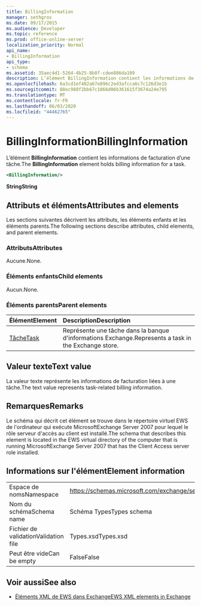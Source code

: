 ```yaml
---
title: BillingInformation
manager: sethgros
ms.date: 09/17/2015
ms.audience: Developer
ms.topic: reference
ms.prod: office-online-server
localization_priority: Normal
api_name:
- BillingInformation
api_type:
- schema
ms.assetid: 35aec4d1-5264-4b25-8b8f-cdee886da109
description: L’élément BillingInformation contient les informations de facturation d’une tâche.
ms.openlocfilehash: 6a3cd1ef402a67e896c2ed3afcca6c7c126d3e1b
ms.sourcegitcommit: 88ec988f2bb67c1866d06b361615f3674a24e795
ms.translationtype: MT
ms.contentlocale: fr-FR
ms.lasthandoff: 06/03/2020
ms.locfileid: "44462765"
---
```

# <a name="billinginformation"></a><span data-ttu-id="01916-103">BillingInformation</span><span class="sxs-lookup"><span data-stu-id="01916-103">BillingInformation</span></span>

<span data-ttu-id="01916-104">L’élément **BillingInformation** contient les informations de facturation d’une tâche.</span><span class="sxs-lookup"><span data-stu-id="01916-104">The **BillingInformation** element holds billing information for a task.</span></span> 
  
```xml
<BillingInformation/>
```

 <span data-ttu-id="01916-105">**String**</span><span class="sxs-lookup"><span data-stu-id="01916-105">**String**</span></span>
## <a name="attributes-and-elements"></a><span data-ttu-id="01916-106">Attributs et éléments</span><span class="sxs-lookup"><span data-stu-id="01916-106">Attributes and elements</span></span>

<span data-ttu-id="01916-107">Les sections suivantes décrivent les attributs, les éléments enfants et les éléments parents.</span><span class="sxs-lookup"><span data-stu-id="01916-107">The following sections describe attributes, child elements, and parent elements.</span></span>
  
### <a name="attributes"></a><span data-ttu-id="01916-108">Attributs</span><span class="sxs-lookup"><span data-stu-id="01916-108">Attributes</span></span>

<span data-ttu-id="01916-109">Aucune.</span><span class="sxs-lookup"><span data-stu-id="01916-109">None.</span></span>
  
### <a name="child-elements"></a><span data-ttu-id="01916-110">Éléments enfants</span><span class="sxs-lookup"><span data-stu-id="01916-110">Child elements</span></span>

<span data-ttu-id="01916-111">Aucun.</span><span class="sxs-lookup"><span data-stu-id="01916-111">None.</span></span>
  
### <a name="parent-elements"></a><span data-ttu-id="01916-112">Éléments parents</span><span class="sxs-lookup"><span data-stu-id="01916-112">Parent elements</span></span>

|<span data-ttu-id="01916-113">**Élément**</span><span class="sxs-lookup"><span data-stu-id="01916-113">**Element**</span></span>|<span data-ttu-id="01916-114">**Description**</span><span class="sxs-lookup"><span data-stu-id="01916-114">**Description**</span></span>|
|:-----|:-----|
|[<span data-ttu-id="01916-115">Tâche</span><span class="sxs-lookup"><span data-stu-id="01916-115">Task</span></span>](task.md) <br/> |<span data-ttu-id="01916-116">Représente une tâche dans la banque d'informations Exchange.</span><span class="sxs-lookup"><span data-stu-id="01916-116">Represents a task in the Exchange store.</span></span>  <br/> |
   
## <a name="text-value"></a><span data-ttu-id="01916-117">Valeur texte</span><span class="sxs-lookup"><span data-stu-id="01916-117">Text value</span></span>

<span data-ttu-id="01916-118">La valeur texte représente les informations de facturation liées à une tâche.</span><span class="sxs-lookup"><span data-stu-id="01916-118">The text value represents task-related billing information.</span></span>
  
## <a name="remarks"></a><span data-ttu-id="01916-119">Remarques</span><span class="sxs-lookup"><span data-stu-id="01916-119">Remarks</span></span>

<span data-ttu-id="01916-120">Le schéma qui décrit cet élément se trouve dans le répertoire virtuel EWS de l'ordinateur qui exécute MicrosoftExchange Server 2007 pour lequel le rôle serveur d'accès au client est installé.</span><span class="sxs-lookup"><span data-stu-id="01916-120">The schema that describes this element is located in the EWS virtual directory of the computer that is running MicrosoftExchange Server 2007 that has the Client Access server role installed.</span></span>
  
## <a name="element-information"></a><span data-ttu-id="01916-121">Informations sur l'élément</span><span class="sxs-lookup"><span data-stu-id="01916-121">Element information</span></span>

|||
|:-----|:-----|
|<span data-ttu-id="01916-122">Espace de noms</span><span class="sxs-lookup"><span data-stu-id="01916-122">Namespace</span></span>  <br/> |https://schemas.microsoft.com/exchange/services/2006/types  <br/> |
|<span data-ttu-id="01916-123">Nom du schéma</span><span class="sxs-lookup"><span data-stu-id="01916-123">Schema name</span></span>  <br/> |<span data-ttu-id="01916-124">Schéma Types</span><span class="sxs-lookup"><span data-stu-id="01916-124">Types schema</span></span>  <br/> |
|<span data-ttu-id="01916-125">Fichier de validation</span><span class="sxs-lookup"><span data-stu-id="01916-125">Validation file</span></span>  <br/> |<span data-ttu-id="01916-126">Types.xsd</span><span class="sxs-lookup"><span data-stu-id="01916-126">Types.xsd</span></span>  <br/> |
|<span data-ttu-id="01916-127">Peut être vide</span><span class="sxs-lookup"><span data-stu-id="01916-127">Can be empty</span></span>  <br/> |<span data-ttu-id="01916-128">False</span><span class="sxs-lookup"><span data-stu-id="01916-128">False</span></span>  <br/> |
   
## <a name="see-also"></a><span data-ttu-id="01916-129">Voir aussi</span><span class="sxs-lookup"><span data-stu-id="01916-129">See also</span></span>



- [<span data-ttu-id="01916-130">Éléments XML de EWS dans Exchange</span><span class="sxs-lookup"><span data-stu-id="01916-130">EWS XML elements in Exchange</span></span>](ews-xml-elements-in-exchange.md)

